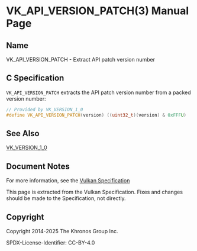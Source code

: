 # VK\_API\_VERSION\_PATCH(3) Manual Page

## Name

VK\_API\_VERSION\_PATCH - Extract API patch version number



## [](#_c_specification)C Specification

`VK_API_VERSION_PATCH` extracts the API patch version number from a packed version number:

```c++
// Provided by VK_VERSION_1_0
#define VK_API_VERSION_PATCH(version) ((uint32_t)(version) & 0xFFFU)
```

## [](#_see_also)See Also

[VK\_VERSION\_1\_0](https://registry.khronos.org/vulkan/specs/latest/man/html/VK_VERSION_1_0.html)

## [](#_document_notes)Document Notes

For more information, see the [Vulkan Specification](https://registry.khronos.org/vulkan/specs/latest/html/vkspec.html#VK_API_VERSION_PATCH)

This page is extracted from the Vulkan Specification. Fixes and changes should be made to the Specification, not directly.

## [](#_copyright)Copyright

Copyright 2014-2025 The Khronos Group Inc.

SPDX-License-Identifier: CC-BY-4.0